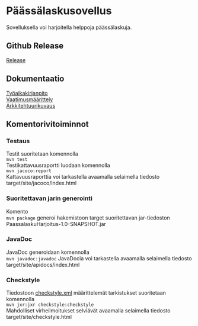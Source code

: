 # Päässälaskusovellus

Sovelluksella voi harjoitella helppoja päässälaskuja.  

## Github Release
[Release](https://github.com/ronjakoskivaara/ot-harjoitustyo/releases)

## Dokumentaatio
[Työaikakirjanpito](https://github.com/ronjakoskivaara/ot-harjoitustyo/blob/master/PaassalaskuHarjoitus/dokumentaatio/tuntikirjanpito.md)  
[Vaatimusmäärittely](https://github.com/ronjakoskivaara/ot-harjoitustyo/blob/master/PaassalaskuHarjoitus/dokumentaatio/vaatimusmaarittely.md)  
[Arkkitehtuurikuvaus](https://github.com/ronjakoskivaara/ot-harjoitustyo/blob/master/PaassalaskuHarjoitus/dokumentaatio/arkkitehtuuri.md)  

## Komentorivitoiminnot
### Testaus
Testit suoritetaan komennolla  
`mvn test`  
Testikattavuusraportti luodaan komennolla  
`mvn jacoco:report`  
Kattavuusraporttia voi tarkastella avaamalla selaimella tiedosto target/site/jacoco/index.html  
### Suoritettavan jarin generointi
Komento  
`mvn package`
generoi hakemistoon target suoritettavan jar-tiedoston PaassalaskuHarjoitus-1.0-SNAPSHOT.jar  
### JavaDoc
JavaDoc generoidaan komennolla  
`mvn javadoc:javadoc`
JavaDocia voi tarkastella avaamalla selaimella tiedosto target/site/apidocs/index.html  
### Checkstyle
Tiedostoon [checkstyle.xml](https://github.com/ronjakoskivaara/ot-harjoitustyo/blob/master/PaassalaskuHarjoitus/checkstyle.xml) määrittelemät tarkistukset suoritetaan komennolla  
`mvn jxr:jxr checkstyle:checkstyle`  
Mahdolliset virheilmoitukset selviävät avaamalla selaimella tiedosto target/site/checkstyle.html  






